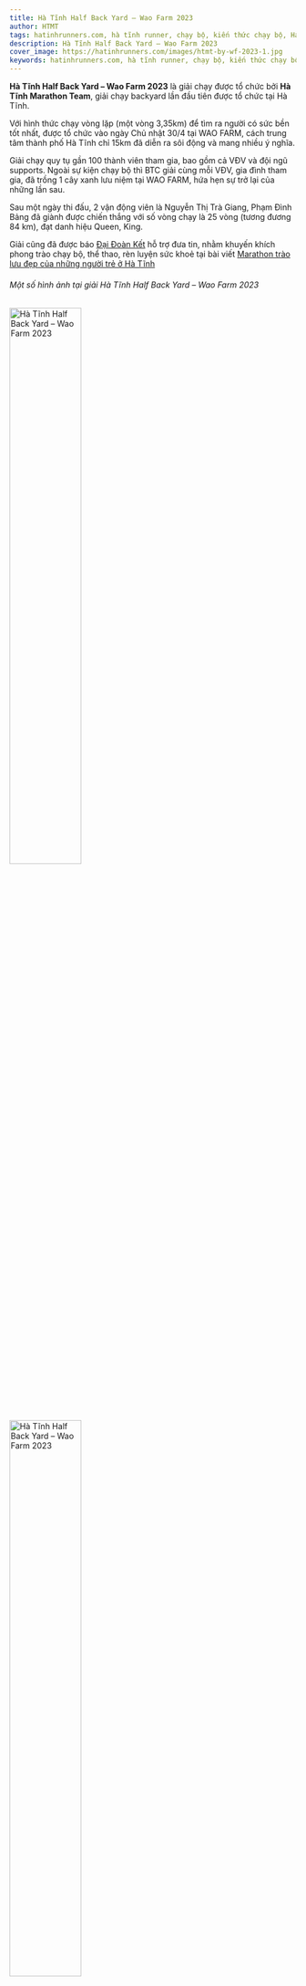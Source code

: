 ```yaml
---
title: Hà Tĩnh Half Back Yard – Wao Farm 2023
author: HTMT
tags: hatinhrunners.com, hà tĩnh runner, chạy bộ, kiến thức chạy bộ, HaTinhMarathonTeam, backyard ultra
description: Hà Tĩnh Half Back Yard – Wao Farm 2023
cover_image: https://hatinhrunners.com/images/htmt-by-wf-2023-1.jpg
keywords: hatinhrunners.com, hà tĩnh runner, chạy bộ, kiến thức chạy bộ, backyard ultra
---
```


**Hà Tĩnh Half Back Yard – Wao Farm 2023** là giải chạy được tổ chức bởi **Hà Tĩnh Marathon Team**, giải chạy backyard lần đầu tiên được tổ chức tại Hà Tĩnh.

Với hình thức chạy vòng lặp (một vòng 3,35km) để tìm ra người có sức bền tốt nhất, được tổ chức vào ngày Chủ nhật 30/4 tại WAO FARM, cách trung tâm thành phố Hà Tĩnh chỉ 15km đã diễn ra sôi động và mang nhiều ý nghĩa.

Giải chạy quy tụ gần 100 thành viên tham gia, bao gồm cả VĐV và đội ngũ supports. Ngoài sự kiện chạy bộ thì BTC giải cùng mỗi VĐV, gia đình tham gia, đã trồng 1 cây xanh lưu niệm tại WAO FARM, hứa hẹn sự trở lại của những lần sau.

Sau một ngày thi đấu, 2 vận động viên là Nguyễn Thị Trà Giang, Phạm Đình Bảng đã giành được chiến thắng với số vòng chạy là 25 vòng (tương đương 84 km), đạt danh hiệu Queen, King.

Giải cũng đã được báo <a href="http://daidoanket.vn/" target="_blank">Đại Đoàn Kết</a> hỗ trợ đưa tin, nhằm khuyến khích phong trào chạy bộ, thể thao, rèn luyện sức khoẻ tại bài viết <a href="http://daidoanket.vn/marathon-trao-luu-dep-cua-nhung-nguoi-tre-o-ha-tinh-5716710.html" target="_blank">Marathon trào lưu đẹp của những người trẻ ở Hà Tĩnh</a>

###### Một số hình ảnh tại giải Hà Tĩnh Half Back Yard – Wao Farm 2023

<img src="../images/htmt-by-wf-2023-13.jpg" alt="Hà Tĩnh Half Back Yard – Wao Farm 2023" width="50%" height="50%">
<img src="../images/htmt-by-wf-2023-12.jpg" alt="Hà Tĩnh Half Back Yard – Wao Farm 2023" width="50%" height="50%">
<img src="../images/htmt-by-wf-2023-1.jpg" alt="Hà Tĩnh Half Back Yard – Wao Farm 2023" width="50%" height="50%">
<img src="../images/htmt-by-wf-2023-2.jpg" alt="Hà Tĩnh Half Back Yard – Wao Farm 2023" width="50%" height="50%">
<img src="../images/htmt-by-wf-2023-3.jpg" alt="Hà Tĩnh Half Back Yard – Wao Farm 2023" width="50%" height="50%">
<img src="../images/htmt-by-wf-2023-4.jpg" alt="Hà Tĩnh Half Back Yard – Wao Farm 2023" width="50%" height="50%">
<img src="../images/htmt-by-wf-2023-5.jpg" alt="Hà Tĩnh Half Back Yard – Wao Farm 2023" width="50%" height="50%">
<img src="../images/htmt-by-wf-2023-6.jpg" alt="Hà Tĩnh Half Back Yard – Wao Farm 2023" width="50%" height="50%">
<img src="../images/htmt-by-wf-2023-7.jpg" alt="Hà Tĩnh Half Back Yard – Wao Farm 2023" width="50%" height="50%">
<img src="../images/htmt-by-wf-2023-8.jpg" alt="Hà Tĩnh Half Back Yard – Wao Farm 2023" width="50%" height="50%">
<img src="../images/htmt-by-wf-2023-9.jpg" alt="Hà Tĩnh Half Back Yard – Wao Farm 2023" width="50%" height="50%">
<img src="../images/htmt-by-wf-2023-10.jpg" alt="Hà Tĩnh Half Back Yard – Wao Farm 2023" width="50%" height="50%">
<img src="../images/htmt-by-wf-2023-11.jpg" alt="Hà Tĩnh Half Back Yard – Wao Farm 2023" width="50%" height="50%">
<img src="../images/htmt-by-wf-2023-14.jpeg" alt="Hà Tĩnh Half Back Yard – Wao Farm 2023" width="50%" height="50%">
<img src="../images/htmt-by-wf-2023-15.jpeg" alt="Hà Tĩnh Half Back Yard – Wao Farm 2023" width="50%" height="50%">


### Link tải hình

- [Google Drive](https://drive.google.com/drive/folders/1H8nDNHV589u3dnAO24DuKM26PHq9unyh)

#HTMT

#HaTinhMarathonTeam

